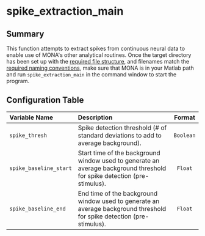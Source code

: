 # spike_extraction_main

## Summary

This function attempts to extract spikes from continuous neural data to enable use of MONA's other analytical routines. Once the target directory has been set up with the [required file structure](https://github.com/NeuralStorm/MATLAB-offline-neural-analysis/blob/kevin-docs/docs/file_layout.md), and filenames match the [required naming conventions](https://github.com/NeuralStorm/MATLAB-offline-neural-analysis/blob/kevin-docs/docs/filename_convention.md), make sure that MONA is in your Matlab path and run `spike_extraction_main` in the command window to start the program.

## Configuration Table
|Variable Name| Description |Format|
|:-----------|:--|:----------:|
|`spike_thresh`|Spike detection threshold (# of standard deviations to add to average background).|`Boolean`
|`spike_baseline_start`|Start time of the background window used to generate an average background threshold for spike detection (pre-stimulus).|`Float`
|`spike_baseline_end`|End time of the background window used to generate an average background threshold for spike detection (pre-stimulus).|`Float`
